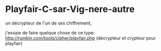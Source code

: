 ﻿# Playfair-C-sar-Vig-nere-autre
un décrypteur de l'un de ses chiffrement,

j'essaie de faire quelque chose de ce type:
http://rumkin.com/tools/cipher/playfair.php
(décrypteur et crypteur pour playfair)

